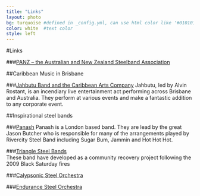 ```yaml
---
title: "Links"
layout: photo
bg: turquoise #defined in _config.yml, can use html color like '#010101'
color: white  #text color
style: left
---
```

#Links

###[PANZ – the  Australian and New Zealand Steelband Association](http://panz.org.au)

##Caribbean Music in Brisbane
 	
###[Jahbutu Band and the Caribbean Arts Company](http://www.caribbeanartscompany.com.au)
Jahbutu, led by Alvin Rostant, is an incendiary live entertainment act performing across Brisbane and Australia. They perform at various events and make a fantastic addition to any corporate event.

##Inspirational steel bands
 
###[Panash](http://www.panash-uk.com/page2.php)
Panash is a London based band. They are lead by the great Jason Butcher who is responsible for many of the arrangements played by Rivercity Steel Band including Sugar Bum, Jammin and Hot Hot Hot.

###[Triangle Steel Bands](http://trianglesteelbands.com) 	
These band have developed as a community recovery project following the 2009 Black Saturday fires

###[Calypsonic Steel Orchestra](http://calypsonic.de)

###[Endurance Steel Orchestra](http://www.endurancesteelorchestra.com)

